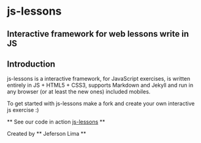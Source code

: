 # js-lessons
Interactive framework for web lessons write in JS
---

## Introduction

js-lessons is a interactive framework, for JavaScript exercises, is written entirely in JS + HTML5 + CSS3, supports Markdown and Jekyll and run in any browser (or at least the new ones) included mobiles.

To get started with js-lessons make a fork and create your own interactive js exercise :)

** See our code in action [js-lessons](https://jefersonla.github.io/js-lessons) **

Created by ** Jeferson Lima **